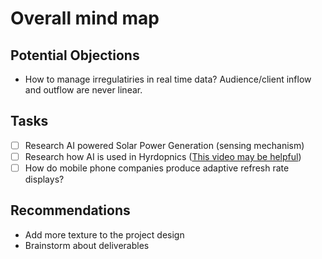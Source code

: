 # Overall mind map

## Potential Objections
 - How to manage irregulatiries in real time data? Audience/client inflow and outflow are never linear.

## Tasks
 - [ ] Research AI powered Solar Power Generation (sensing mechanism)
 - [ ] Research how AI is used in Hyrdopnics ([This video may be helpful](https://www.youtube.com/watch?v=aJ10nmNrgWY))
 - [ ] How do mobile phone companies produce adaptive refresh rate displays?

## Recommendations
 - Add more texture to the project design
 - Brainstorm about deliverables
